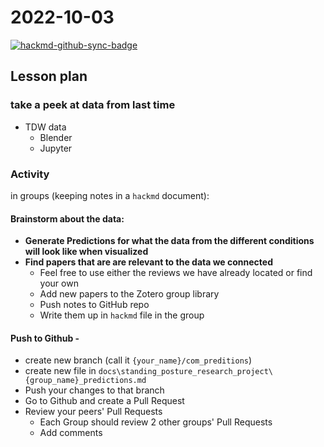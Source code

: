 # 2022-10-03

[![hackmd-github-sync-badge](https://hackmd.io/mazI_uw7S4KCAn2G0ifo1A/badge)](https://hackmd.io/mazI_uw7S4KCAn2G0ifo1A)

## Lesson plan
### take a peek at data from last time
- TDW data
  - Blender
  - Jupyter
### Activity 
in groups (keeping notes in a `hackmd` document): 
#### Brainstorm about the data:
 - **Generate Predictions for what the data from the different conditions will look like when visualized**
 - **Find papers that are are relevant to the data we connected**
   - Feel free to use either the reviews we have already located or find your own
   - Add new papers to the Zotero group library
   - Push notes to GitHub repo
   - Write them up in `hackmd` file in the group
 #### Push to Github - 
   - create new branch (call it `{your_name}/com_preditions`)
   - create new file in `docs\standing_posture_research_project\{group_name}_predictions.md`
   - Push your changes to that branch
   - Go to Github and create a Pull Request
   - Review your peers' Pull Requests
     - Each Group should review 2 other groups' Pull Requests
     - Add comments

